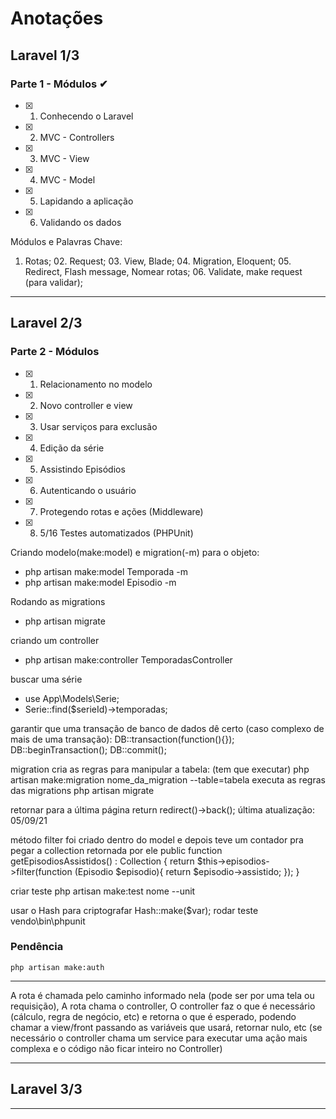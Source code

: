 # Anotações

## Laravel 1/3

### Parte 1 - Módulos ✔
- [x] 01. Conhecendo o Laravel       
- [x] 02. MVC - Controllers          
- [x] 03. MVC - View                 
- [x] 04. MVC - Model                
- [x] 05. Lapidando a aplicação      
- [x] 06. Validando os dados         

Módulos e Palavras Chave:
01. Rotas; 02. Request; 03. View, Blade; 04. Migration, Eloquent; 05. Redirect, Flash message, Nomear rotas; 06. Validate, make request (para validar);

---

## Laravel 2/3

### Parte 2 - Módulos
- [x] 01. Relacionamento no modelo
- [x] 02. Novo controller e view 
- [x] 03. Usar serviços para exclusão 
- [x] 04. Edição da série 
- [x] 05. Assistindo Episódios 
- [x] 06. Autenticando o usuário
- [x] 07. Protegendo rotas e ações (Middleware)
- [x] 08. 5/16 Testes automatizados (PHPUnit)


Criando modelo(make:model) e migration(-m) para o objeto:
<ul>
    <li> php artisan make:model Temporada -m </li>
    <li> php artisan make:model Episodio -m </li>
</ul>


Rodando as migrations
<ul>
    <li>php artisan migrate</li>
</ul>

criando um controller
<ul>
   <li> php artisan make:controller TemporadasController</ul>
</ul>

buscar uma série
<ul>
    <li> use App\Models\Serie; </li>
    <li> Serie::find($serieId)->temporadas; </li>
</ul>

garantir que uma transação de banco de dados dê certo (caso complexo de mais de uma transação):
    DB::transaction(function(){});
    DB::beginTransaction();
    DB::commit();

migration cria as regras para manipular a tabela: (tem que executar)
    php artisan make:migration nome_da_migration --table=tabela
executa as regras das migrations
    php artisan migrate

retornar para a última página
    return redirect()->back();
última atualização: 05/09/21

método filter foi criado dentro do model e depois teve um contador pra pegar a collection retornada por ele
    public function getEpisodiosAssistidos() : Collection
    {
        return $this->episodios->filter(function (Episodio $episodio){
            return $episodio->assistido;
        });
    }

criar teste
    php artisan make:test nome --unit

usar o Hash para criptografar
    Hash::make($var);
rodar teste
    vendo\bin\phpunit


### Pendência
    php artisan make:auth

---

A rota é chamada pelo caminho informado nela (pode ser por uma tela ou requisição), 
A rota chama o controller, 
O controller faz o que é necessário (cálculo, regra de negócio, etc) e retorna o que é esperado, podendo chamar a view/front passando as variáveis que usará, retornar nulo, etc
(se necessário o controller chama um service para executar uma ação mais complexa e o código não ficar inteiro no Controller)

---
## Laravel 3/3

---
